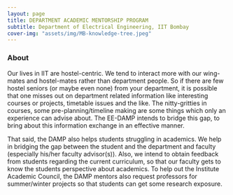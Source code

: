 ```yaml
---
layout: page
title: DEPARTMENT ACADEMIC MENTORSHIP PROGRAM
subtitle: Department of Electrical Engineering, IIT Bombay
cover-img: "assets/img/MB-knowledge-tree.jpeg"
---
```


### About
Our lives in IIT are hostel-centric. We tend to interact more with our wing-mates and hostel-mates rather than department people. So if there are few hostel seniors (or maybe even none) from your department, it is possible that one misses out on department related information like interesting courses or projects, timetable issues and the like. The nitty-gritties in courses, some pre-planning/timeline making are some things which only an experience can advise about. The EE-DAMP intends to bridge this gap, to bring about this information exchange in an effective manner. 

That said, the DAMP also helps students struggling in academics. We help in bridging the gap between the student and the department and faculty (especially his/her faculty advisor(s)). Also, we intend to obtain feedback from students regarding the current curriculum, so that our faculty gets to know the students perspective about academics. To help out the Institute Academic Council, the DAMP mentors also request professors for summer/winter projects so that students can get some research exposure.

